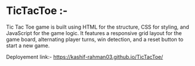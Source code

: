 # TicTacToe :- 
Tic Tac Toe game is built using HTML for the structure, CSS for styling, and JavaScript for the game logic. It features a responsive grid layout for the game board, alternating player turns, win detection, and a reset button to start a new game.

Deployement link:-
https://kashif-rahman03.github.io/TicTacToe/
